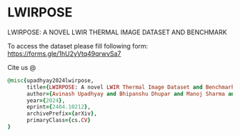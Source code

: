 # LWIRPOSE
LWIRPOSE: A NOVEL LWIR THERMAL IMAGE DATASET AND BENCHMARK

To access the dataset please fill following form: https://forms.gle/1hU2yVtq49qrwvSa7

Cite us @
```ruby
@misc{upadhyay2024lwirpose,
      title={LWIRPOSE: A novel LWIR Thermal Image Dataset and Benchmark}, 
      author={Avinash Upadhyay and Bhipanshu Dhupar and Manoj Sharma and Ankit Shukla and Ajith Abraham},
      year={2024},
      eprint={2404.10212},
      archivePrefix={arXiv},
      primaryClass={cs.CV}
}
```
